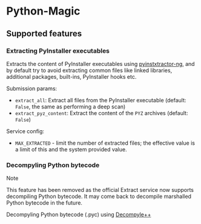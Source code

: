 # Python-Magic

## Supported features

### Extracting PyInstaller executables

Extracts the content of PyInstaller executables using [pyinstxtractor-ng](https://github.com/pyinstxtractor/pyinstxtractor-ng),
and by default try to avoid extracting common files like linked libraries, additional packages, built-ins, PyInstaller hooks etc.

Submission params:

- `extract_all`: Extract all files from the PyInstaller executable (default: `False`,
  the same as performing a deep scan)
- `extract_pyz_content`: Extract the content of the `PYZ` archives (default: `False`)

Service config:

- `MAX_EXTRACTED` - limit the number of extracted files; the effective value is a limit of this and the system provided value.

### Decompyling Python bytecode

> [!NOTE]
> This feature has been removed as the official Extract service now supports decompiling Python
> bytecode. It may come back to decompile marshalled Python bytecode in the future.

Decompyling Python bytecode (.pyc) using [Decompyle++](https://github.com/zrax/pycdc)
